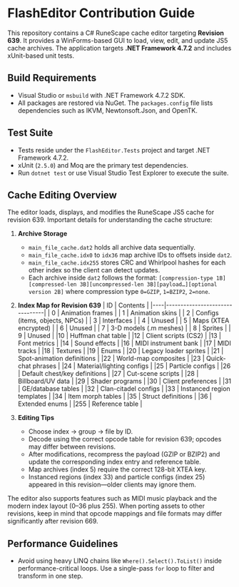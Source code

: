 # FlashEditor Contribution Guide

This repository contains a C# RuneScape cache editor targeting **Revision 639**. It provides a WinForms-based GUI to load, view, edit, and update JS5 cache archives. The application targets **.NET Framework 4.7.2** and includes xUnit-based unit tests.

## Build Requirements
- Visual Studio or `msbuild` with .NET Framework 4.7.2 SDK.
- All packages are restored via NuGet. The `packages.config` file lists dependencies such as IKVM, Newtonsoft.Json, and OpenTK.

## Test Suite
- Tests reside under the `FlashEditor.Tests` project and target .NET Framework 4.7.2.
- xUnit (`2.5.0`) and Moq are the primary test dependencies.
- Run `dotnet test` or use Visual Studio Test Explorer to execute the suite.

## Cache Editing Overview
The editor loads, displays, and modifies the RuneScape JS5 cache for revision 639. Important details for understanding the cache structure:

1. **Archive Storage**
   - `main_file_cache.dat2` holds all archive data sequentially.
   - `main_file_cache.idx0` to `idx36` map archive IDs to offsets inside `dat2`.
   - `main_file_cache.idx255` stores CRC and Whirlpool hashes for each other index so the client can detect updates.
   - Each archive inside `dat2` follows the format:
     `[compression-type 1B][compressed-len 3B][uncompressed-len 3B][payload…][optional version 2B]` where compression type `0=GZIP`, `1=BZIP2`, `2=none`.

2. **Index Map for Revision 639**
   | ID  | Contents                      |
   |----|--------------------------------|
   | 0  | Animation frames               |
   | 1  | Animation skins                |
   | 2  | Configs (items, objects, NPCs) |
   | 3  | Interfaces                     |
   | 4  | Unused                         |
   | 5  | Maps (XTEA encrypted)          |
   | 6  | Unused                         |
   | 7  | 3-D models (.m meshes)         |
   | 8  | Sprites                        |
   | 9  | Unused                         |
   |10  | Huffman chat table             |
   |12  | Client scripts (CS2)           |
   |13  | Font metrics                   |
   |14  | Sound effects                  |
   |16  | MIDI instrument bank           |
   |17  | MIDI tracks                    |
   |18  | Textures                       |
   |19  | Enums                          |
   |20  | Legacy loader sprites          |
   |21  | Spot-animation definitions     |
   |22  | World-map composites           |
   |23  | Quick-chat phrases             |
   |24  | Material/lighting configs      |
   |25  | Particle configs               |
   |26  | Default chest/key definitions  |
   |27  | Cut-scene scripts              |
   |28  | Billboard/UV data              |
   |29  | Shader programs                |
   |30  | Client preferences             |
   |31  | GE/database tables             |
   |32  | Clan-citadel configs           |
   |33  | Instanced region templates     |
   |34  | Item morph tables              |
   |35  | Struct definitions             |
   |36  | Extended enums                 |
   |255 | Reference table                |

3. **Editing Tips**
   - Choose index → group → file by ID.
   - Decode using the correct opcode table for revision 639; opcodes may differ between revisions.
   - After modifications, recompress the payload (GZIP or BZIP2) and update the corresponding index entry and reference table.
   - Map archives (index 5) require the correct 128-bit XTEA key.
   - Instanced regions (index 33) and particle configs (index 25) appeared in this revision—older clients may ignore them.

The editor also supports features such as MIDI music playback and the modern index layout (0–36 plus 255). When porting assets to other revisions, keep in mind that opcode mappings and file formats may differ significantly after revision 669.

## Performance Guidelines
- Avoid using heavy LINQ chains like `Where().Select().ToList()` inside performance-critical loops. Use a single-pass `for` loop to filter and transform in one step.

